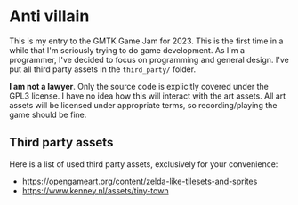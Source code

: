 # Anti villain

This is my entry to the GMTK Game Jam for 2023.
This is the first time in a while that I'm seriously trying to do game development.
As I'm a programmer, I've decided to focus on programming and general design.
I've put all third party assets in the `third_party/` folder.

**I am not a lawyer**.
Only the source code is explicitly covered under the GPL3 license.
I have no idea how this will interact with the art assets.
All art assets will be licensed under appropriate terms, so recording/playing the game should be fine.

## Third party assets

Here is a list of used third party assets, exclusively for your convenience:

- <https://opengameart.org/content/zelda-like-tilesets-and-sprites>
- <https://www.kenney.nl/assets/tiny-town>
